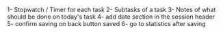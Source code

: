 1- Stopwatch / Timer for each task
2- Subtasks of a task
3- Notes of what should be done on today's task
4- add date section in the session header
5- confirm saving on back button saved
6- go to statistics after saving